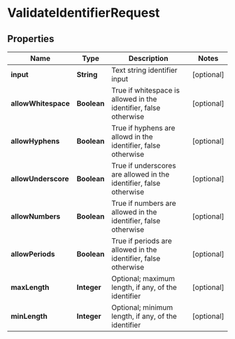 
# ValidateIdentifierRequest

## Properties
Name | Type | Description | Notes
------------ | ------------- | ------------- | -------------
**input** | **String** | Text string identifier input |  [optional]
**allowWhitespace** | **Boolean** | True if whitespace is allowed in the identifier, false otherwise |  [optional]
**allowHyphens** | **Boolean** | True if hyphens are allowd in the identifier, false otherwise |  [optional]
**allowUnderscore** | **Boolean** | True if underscores are allowed in the identifier, false otherwise |  [optional]
**allowNumbers** | **Boolean** | True if numbers are allowed in the identifier, false otherwise |  [optional]
**allowPeriods** | **Boolean** | True if periods are allowed in the identifier, false otherwise |  [optional]
**maxLength** | **Integer** | Optional; maximum length, if any, of the identifier |  [optional]
**minLength** | **Integer** | Optional; minimum length, if any, of the identifier |  [optional]



